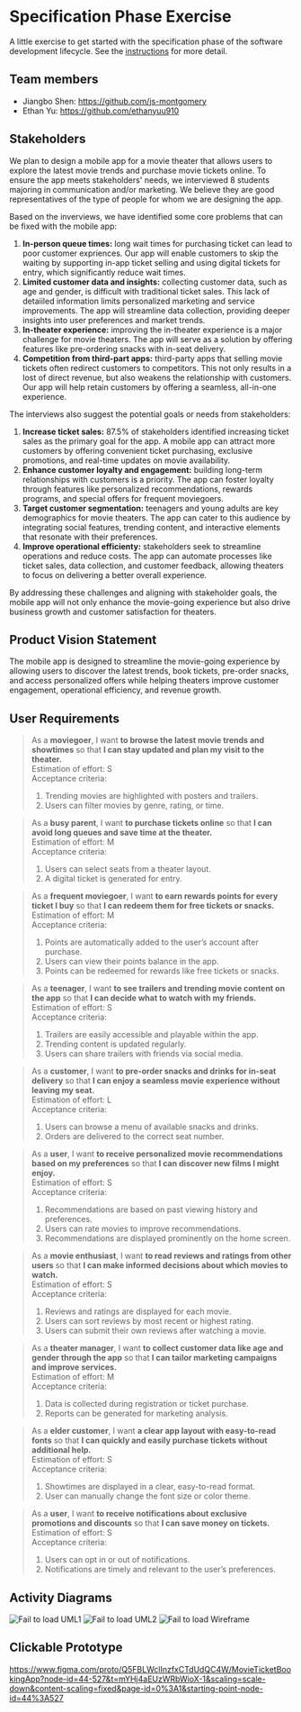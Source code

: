 # Specification Phase Exercise

A little exercise to get started with the specification phase of the software development lifecycle. See the [instructions](instructions.md) for more detail.

## Team members
- Jiangbo Shen: https://github.com/js-montgomery 
- Ethan Yu: https://github.com/ethanyuu910

## Stakeholders
We plan to design a mobile app for a movie theater that allows users to explore the latest movie trends and purchase movie tickets online. To ensure the app meets stakeholders' needs, we interviewed 8 students majoring in communication and/or marketing. We believe they are good representatives of the type of people for whom we are designing the app.

Based on the inverviews, we have identified some core problems that can be fixed with the mobile app:
1. **In-person queue times:** long wait times for purchasing ticket can lead to poor customer expriences. Our app will enable customers to skip the waiting by supporting in-app ticket selling and using digital tickets for entry, which significantly reduce wait times.
2. **Limited customer data and insights:** collecting customer data, such as age and gender, is difficult with traditional ticket sales. This lack of detaiiled information limits personalized marketing and service improvements. The app will streamline data collection, providing deeper insights into user preferences and market trends.
3. **In-theater experience:** improving the in-theater experience is a major challenge for movie theaters. The app will serve as a solution by offering features like pre-ordering snacks with in-seat delivery.
4. **Competition from third-part apps:** third-party apps that selling movie tickets often redirect customers to competitors. This not only results in a lost of direct revenue, but also weakens the relationship with customers. Our app will help retain customers by offering a seamless, all-in-one experience. 

The interviews also suggest the potential goals or needs from stakeholders:
1. **Increase ticket sales:** 87.5% of stakeholders identified increasing ticket sales as the primary goal for the app. A mobile app can attract more customers by offering convenient ticket purchasing, exclusive promotions, and real-time updates on movie availability.
2. **Enhance customer loyalty and engagement:** building long-term relationships with customers is a priority. The app can foster loyalty through features like personalized recommendations, rewards programs, and special offers for frequent moviegoers.
3. **Target customer segmentation:** teenagers and young adults are key demographics for movie theaters. The app can cater to this audience by integrating social features, trending content, and interactive elements that resonate with their preferences.
4. **Improve operational efficienty:** stakeholders seek to streamline operations and reduce costs. The app can automate processes like ticket sales, data collection, and customer feedback, allowing theaters to focus on delivering a better overall experience.

By addressing these challenges and aligning with stakeholder goals, the mobile app will not only enhance the movie-going experience but also drive business growth and customer satisfaction for theaters.

## Product Vision Statement
The mobile app is designed to streamline the movie-going experience by allowing users to discover the latest trends, book tickets, pre-order snacks, and access personalized offers while helping theaters improve customer engagement, operational efficiency, and revenue growth.

## User Requirements
> As a **moviegoer**, I want **to browse the latest movie trends and showtimes** so that **I can stay updated and plan my visit to the theater.**  
> Estimation of effort: S  
> Acceptance criteria:
> 1. Trending movies are highlighted with posters and trailers.
> 2. Users can filter movies by genre, rating, or time.

> As a **busy parent**, I want **to purchase tickets online** so that **I can avoid long queues and save time at the theater.**  
> Estimation of effort: M  
> Acceptance criteria:
> 1. Users can select seats from a theater layout.
> 2. A digital ticket is generated for entry.

> As a **frequent moviegoer**, I want **to earn rewards points for every ticket I buy** so that **I can redeem them for free tickets or snacks.**  
> Estimation of effort: M  
> Acceptance criteria:
> 1. Points are automatically added to the user’s account after purchase.
> 2. Users can view their points balance in the app.
> 3. Points can be redeemed for rewards like free tickets or snacks.

> As a **teenager**, I want **to see trailers and trending movie content on the app** so that **I can decide what to watch with my friends.**  
> Estimation of effort: S  
> Acceptance criteria:
> 1. Trailers are easily accessible and playable within the app.
> 2. Trending content is updated regularly.
> 3. Users can share trailers with friends via social media.

> As a **customer**, I want **to pre-order snacks and drinks for in-seat delivery** so that **I can enjoy a seamless movie experience without leaving my seat.**  
> Estimation of effort: L  
> Acceptance criteria:
> 1. Users can browse a menu of available snacks and drinks.
> 2. Orders are delivered to the correct seat number.

> As a **user**, I want **to receive personalized movie recommendations based on my preferences** so that **I can discover new films I might enjoy.**  
> Estimation of effort: S  
> Acceptance criteria:
> 1. Recommendations are based on past viewing history and preferences.
> 2. Users can rate movies to improve recommendations.
> 3. Recommendations are displayed prominently on the home screen.

> As a **movie enthusiast**, I want **to read reviews and ratings from other users** so that **I can make informed decisions about which movies to watch.**  
> Estimation of effort: S  
> Acceptance criteria:
> 1. Reviews and ratings are displayed for each movie.
> 2. Users can sort reviews by most recent or highest rating.
> 3. Users can submit their own reviews after watching a movie.

> As a **theater manager**, I want **to collect customer data like age and gender through the app** so that **I can tailor marketing campaigns and improve services.**  
> Estimation of effort: M  
> Acceptance criteria:
> 1. Data is collected during registration or ticket purchase.
> 2. Reports can be generated for marketing analysis.

> As a **elder customer**, I want **a clear app layout with easy-to-read fonts** so that **I can quickly and easily purchase tickets without additional help.**  
> Estimation of effort: S  
> Acceptance criteria:
> 1. Showtimes are displayed in a clear, easy-to-read format.
> 2. User can manually change the font size or color theme.

> As a **user**, I want **to receive notifications about exclusive promotions and discounts** so that **I can save money on tickets.**  
> Estimation of effort: S  
> Acceptance criteria:
> 1. Users can opt in or out of notifications.
> 2. Notifications are timely and relevant to the user’s preferences.

## Activity Diagrams
![Fail to load UML1](UML1.png)
![Fail to load UML2](UML2.jpg)
![Fail to load Wireframe](Wireframe.png)

## Clickable Prototype
https://www.figma.com/proto/Q5FBLWclInzfxCTdUdQC4W/MovieTicketBookingApp?node-id=44-527&t=mYHj4aEUzWRbWioX-1&scaling=scale-down&content-scaling=fixed&page-id=0%3A1&starting-point-node-id=44%3A527
